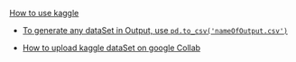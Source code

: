 [How to use kaggle](https://youtu.be/82P5N2m41jE?si=TreTBZ2PCWpJZdbm&t=1457)

- [To generate any dataSet in Output, use `pd.to_csv('nameOfOutput.csv')`](https://youtu.be/82P5N2m41jE?si=N_5l8na6R9C6suI_&t=1705)

- [How to upload kaggle dataSet on google Collab](https://youtu.be/82P5N2m41jE?si=j_zS0HQ3SxtdGkiY)